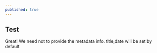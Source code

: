 ```yaml
---
published: true
---
```

## Test
Great! We need not to provide the metadata info. title,date will be set by default
